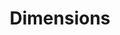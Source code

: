 ---
layout: default
bigquery: https://console.cloud.google.com/bigquery?p=covid-19-dimensions-ai&page=table&d=data&t=publications
contributors: Digital Science, https://www.digital-science.com/
cost: Free for personal, non-commercial use.
description: Dimensions contains more than 100 million publications, ranging from
  articles published in scholarly journals, books and book chapters, to preprints
  and conference proceedings. All publications are contextualized with linked data
  sets, funding, publications, patents, clinical trials, and policy documents. You
  can also view associated categories, funders, institutions, and researcher profiles.
documentation: https://docs.dimensions.ai/bigquery/index.html
last_edit: Mon, 04 Apr 2022 19:04:00 GMT
location: https://www.dimensions.ai/products/free/
maintained_by: Digital Science, https://www.digital-science.com/
schema_fields: '[''funder_orgs'', ''conference'', ''altmetrics'', ''phase'', ''issue'',
  ''organisation_details'', ''book_title'', ''funding_gbp'', ''expiration_date'',
  ''legal_events'', ''publisher'', ''title'', ''id'', ''funding_aud'', ''publication_date'',
  ''conditions'', ''funding_details'', ''active_years'', ''assignee_orgs'', ''date_inserted'',
  ''description'', ''end_year'', ''brief_title'', ''inventor_names'', ''pmcid'', ''linkout'',
  ''citations'', ''volume'', ''date_modified'', ''current_assignee_countries'', ''original_assignee_countries'',
  ''proceedings_title'', ''funding_jpy'', ''pmid'', ''authors'', ''family_members_ids'',
  ''created_date'', ''grant_number'', ''status'', ''researcher_ids'', ''funding_nzd'',
  ''investigators'', ''clinical_trial_ids'', ''open_access_categories'', ''patent_ids'',
  ''category_icrp_ct'', ''repository_id'', ''language'', ''associated_publication_arxiv_id'',
  ''established'', ''reference_ids'', ''category_rcdc'', ''gender'', ''research_org_state_codes'',
  ''family_count'', ''date_imported_gbq'', ''arxiv_id'', ''granted_year'', ''metrics'',
  ''associated_publication_pmid'', ''publication_ids'', ''jurisdiction'', ''start_date'',
  ''funder_org_cities'', ''associated_publication_id'', ''funding_amount'', ''funding_usd'',
  ''abstract'', ''citations_count'', ''application_number'', ''filing_date'', ''citation_string'',
  ''links'', ''category_bra'', ''date_normal'', ''embargo_date'', ''start_year'',
  ''cpc'', ''expiration_year'', ''repository_url'', ''funder_countries'', ''family_id'',
  ''license'', ''legal_status'', ''type'', ''wikipedia_url'', ''original_assignee'',
  ''acknowledgements'', ''book_series_title'', ''category_icrp_cso'', ''year'', ''acronyms'',
  ''category_sdg'', ''funding_currency'', ''aliases'', ''category_hrcs_hc'', ''pages'',
  ''current_assignee'', ''funding_chf'', ''categories'', ''subtitles'', ''registry'',
  ''resulting_publication_doi'', ''resulting_publication_ids'', ''funder_org_countries'',
  ''original_assignee_orgs'', ''interventions'', ''funding_eur'', ''granted_date'',
  ''date_online'', ''end_date'', ''editors'', ''filing_status'', ''mesh_terms'', ''funding_cad'',
  ''journal_lists'', ''research_org_cities'', ''date'', ''priority_year'', ''category_uoa'',
  ''funding_cny'', ''kind'', ''category_hrcs_rac'', ''publication_year'', ''labels'',
  ''email_address'', ''external_ids'', ''funder_org_state_codes'', ''repository_name'',
  ''funder_org'', ''associated_grant_ids'', ''isbn'', ''journal'', ''assignee_countries'',
  ''date_print'', ''cited_by_ids'', ''concepts'', ''filing_year'', ''address'', ''research_org_city_names'',
  ''associated_publication_doi'', ''priority_date'', ''relationships'', ''original_title'',
  ''name'', ''supporting_grant_ids'', ''parent_id'', ''research_orgs'', ''category_for'',
  ''foa_number'', ''acronym'', ''ipcr'', ''category_hra'', ''research_org_state_names'',
  ''original_abstract'', ''open_access_categories_v2'', ''funder_org_acronyms'', ''doi'',
  ''types'', ''mesh_headings'', ''research_org_countries'', ''eisbn'', ''research_org_country_names'',
  ''source_id'', ''current_assignee_orgs'']'
shortname: dimensions
tags:
- scholarly literature
- patents
- funding
- clinical trials
- academic profiles
terms_of_use: 'Use of both the Dimensions COVID-19 dataset and full Dimensions dataset
  are subject to the Dimensions Terms of use: https://www.dimensions.ai/policies-terms-legal '
title: Dimensions
uuid: dcff88bd-fe6b-4fdb-8159-809bf9d7bc1c
---